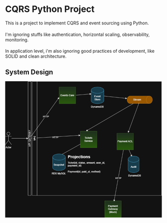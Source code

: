# CQRS Python Project

This is a project to implement CQRS and event sourcing using Python.
####
I'm ignoring stuffs like authentication, horizontal scaling, observability, monitoring.
####
In application level, i'm also ignoring good practices of development, like SOLID and clean architecture.
## System Design
<img src="system-design.png">
